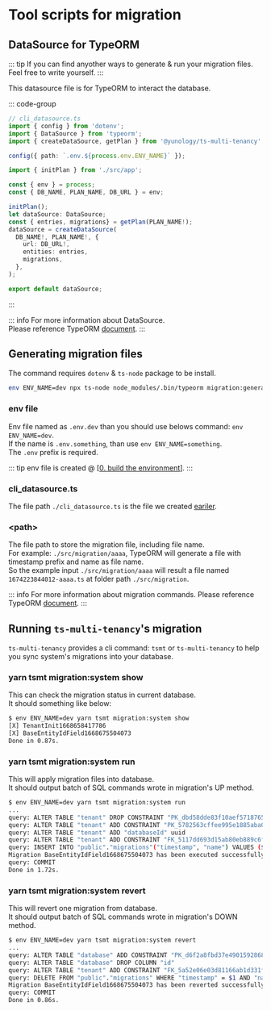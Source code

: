 # Tool scripts for migration

## DataSource for TypeORM

::: tip
If you can find anyother ways to generate & run your migration files.
Feel free to write yourself.
:::

This datasource file is for TypeORM to interact the database.  

::: code-group
```typescript [cli_datasource.ts]
// cli_datasource.ts
import { config } from 'dotenv';
import { DataSource } from 'typeorm';
import { createDataSource, getPlan } from '@yunology/ts-multi-tenancy';

config({ path: `.env.${process.env.ENV_NAME}` });

import { initPlan } from './src/app';

const { env } = process;
const { DB_NAME, PLAN_NAME, DB_URL } = env;

initPlan();
let dataSource: DataSource;
const { entries, migrations} = getPlan(PLAN_NAME!);
dataSource = createDataSource(
  DB_NAME!, PLAN_NAME!, {
    url: DB_URL!,
    entities: entries,
    migrations,
  },
);

export default dataSource;
```
:::

::: info
For more information about DataSource.  
Please reference TypeORM [document](https://typeorm.io/data-source).
:::

## Generating migration files

The command requires `dotenv` & `ts-node` package to be install.  

```bash
env ENV_NAME=dev npx ts-node node_modules/.bin/typeorm migration:generate -d ./cli_datasource.ts <path>
```

### env file
Env file named as `.env.dev` than you should use belows command: `env ENV_NAME=dev`.  
If the name is `.env.something`, than use `env ENV_NAME=something`.  
The `.env` prefix is required.  

::: tip
env file is created @ [[0. build the environment](/guide/usage/0-build-the-environement)].
:::

### cli_datasource.ts
The file path `./cli_datasource.ts` is the file we created [eariler](#datasource-for-typeorm).  

### \<path\>
The file path to store the migration file, including file name.  
For example: `./src/migration/aaaa`, TypeORM will generate a file with timestamp prefix and name as file name.  
So the example input `./src/migration/aaaa` will result a file named `1674223844012-aaaa.ts` at folder path `./src/migration`.  

::: info
For more information about migration commands.
Please reference TypeORM [document](https://typeorm.io/migrations#running-and-reverting-migrations).
:::

## Running `ts-multi-tenancy`'s migration
`ts-multi-tenancy` provides a cli command: `tsmt` or `ts-multi-tenancy` to help you sync system's migrations into your database.  

### yarn tsmt migration:system show
This can check the migration status in current database.  
It should something like below:  
```sh
$ env ENV_NAME=dev yarn tsmt migration:system show
[X] TenantInit1668658417786
[X] BaseEntityIdField1668675504073
Done in 0.87s.
```

### yarn tsmt migration:system run
This will apply migration files into database.  
It should output batch of SQL commands wrote in migration's UP method.  

```bash
$ env ENV_NAME=dev yarn tsmt migration:system run
...
query: ALTER TABLE "tenant" DROP CONSTRAINT "PK_dbd58dde83f10aef57187658aca"
query: ALTER TABLE "tenant" ADD CONSTRAINT "PK_5782563cffee995e1885aba0d57" PRIMARY KEY ("name", "org_name", "id")
query: ALTER TABLE "tenant" ADD "databaseId" uuid
query: ALTER TABLE "tenant" ADD CONSTRAINT "FK_5117dd693d15ab80eb889c6f68b" FOREIGN KEY ("databaseId", "databaseName", "databaseUrl") REFERENCES "database"("id","name","url") ON DELETE NO ACTION ON UPDATE NO ACTION
query: INSERT INTO "public"."migrations"("timestamp", "name") VALUES ($1, $2) -- PARAMETERS: [1668675504073,"BaseEntityIdField1668675504073"]
Migration BaseEntityIdField1668675504073 has been executed successfully.
query: COMMIT
Done in 1.72s.
```

### yarn tsmt migration:system revert
This will revert one migration from database.   
It should output batch of SQL commands wrote in migration's DOWN method.  
```bash
$ env ENV_NAME=dev yarn tsmt migration:system revert
...
query: ALTER TABLE "database" ADD CONSTRAINT "PK_d6f2a8fbd37e49015928687bdc8" PRIMARY KEY ("name", "url")
query: ALTER TABLE "database" DROP COLUMN "id"
query: ALTER TABLE "tenant" ADD CONSTRAINT "FK_5a52e06e03d81166ab1d331fea5" FOREIGN KEY ("databaseName", "databaseUrl") REFERENCES "database"("name","url") ON DELETE NO ACTION ON UPDATE NO ACTION
query: DELETE FROM "public"."migrations" WHERE "timestamp" = $1 AND "name" = $2 -- PARAMETERS: [1668675504073,"BaseEntityIdField1668675504073"]
Migration BaseEntityIdField1668675504073 has been reverted successfully.
query: COMMIT
Done in 0.86s.
```
